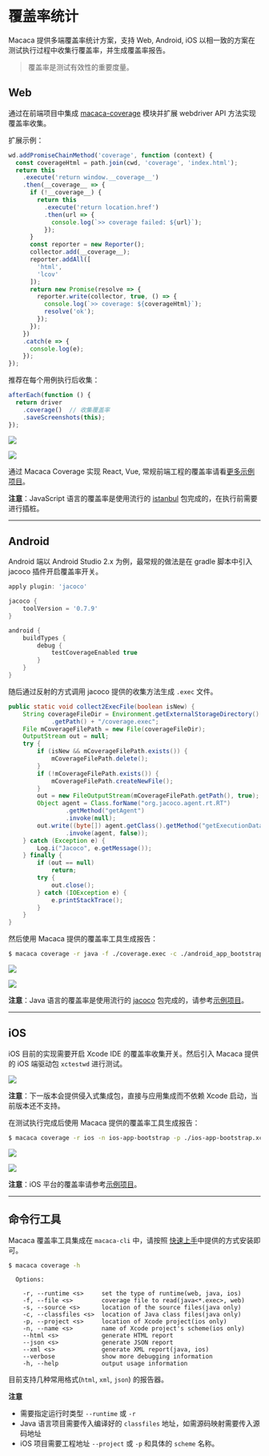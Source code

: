 # 覆盖率统计

Macaca 提供多端覆盖率统计方案，支持 Web, Android, iOS 以相一致的方案在测试执行过程中收集行覆盖率，并生成覆盖率报告。

> 覆盖率是测试有效性的重要度量。

## Web

通过在前端项目中集成 [macaca-coverage](//github.com/macacajs/macaca-coverage) 模块并扩展 webdriver API 方法实现覆盖率收集。

扩展示例：

```javascript
wd.addPromiseChainMethod('coverage', function (context) {
  const coverageHtml = path.join(cwd, 'coverage', 'index.html');
  return this
    .execute('return window.__coverage__')
    .then(__coverage__ => {
      if (!__coverage__) {
        return this
          .execute('return location.href')
          .then(url => {
            console.log(`>> coverage failed: ${url}`);
          });
      }
      const reporter = new Reporter();
      collector.add(__coverage__);
      reporter.addAll([
        'html',
        'lcov'
      ]);
      return new Promise(resolve => {
        reporter.write(collector, true, () => {
          console.log(`>> coverage: ${coverageHtml}`);
          resolve('ok');
        });
      });
    })
    .catch(e => {
      console.log(e);
    });
});
```

推荐在每个用例执行后收集：

```javascript
afterEach(function () {
  return driver
    .coverage()  // 收集覆盖率
    .saveScreenshots(this);
});
```

![](https://wx3.sinaimg.cn/large/6d308bd9gy1forkepibstj21kw0r6gta.jpg)

![](https://wx3.sinaimg.cn/large/6d308bd9gy1forl1pd99pj211x0rtgrt.jpg)

通过 Macaca Coverage 实现 React, Vue, 常规前端工程的覆盖率请看[更多示例项目](//github.com/macacajs/awesome-macaca#coverage)。

**注意**：JavaScript 语言的覆盖率是使用流行的 [istanbul](//github.com/gotwarlost/istanbul) 包完成的，在执行前需要进行插桩。

---

## Android

Android 端以 Android Studio 2.x 为例，最常规的做法是在 gradle 脚本中引入 jacoco 插件开启覆盖率开关。

```gradle
apply plugin: 'jacoco'

jacoco {
    toolVersion = '0.7.9'
}

android {
    buildTypes {
        debug {
            testCoverageEnabled true
        }
    }
}
```

随后通过反射的方式调用 jacoco 提供的收集方法生成 `.exec` 文件。

```java
public static void collect2ExecFile(boolean isNew) {
    String coverageFileDir = Environment.getExternalStorageDirectory()
            .getPath() + "/coverage.exec";
    File mCoverageFilePath = new File(coverageFileDir);
    OutputStream out = null;
    try {
        if (isNew && mCoverageFilePath.exists()) {
            mCoverageFilePath.delete();
        }
        if (!mCoverageFilePath.exists()) {
            mCoverageFilePath.createNewFile();
        }
        out = new FileOutputStream(mCoverageFilePath.getPath(), true);
        Object agent = Class.forName("org.jacoco.agent.rt.RT")
                .getMethod("getAgent")
                .invoke(null);
        out.write((byte[]) agent.getClass().getMethod("getExecutionData", boolean.class)
                .invoke(agent, false));
    } catch (Exception e) {
        Log.i("Jacoco", e.getMessage());
    } finally {
        if (out == null)
            return;
        try {
            out.close();
        } catch (IOException e) {
            e.printStackTrace();
        }
    }
}
```

然后使用 Macaca 提供的覆盖率工具生成报告：

```bash
$ macaca coverage -r java -f ./coverage.exec -c ./android_app_bootstrap/build/intermediates/classes/debug -s ./android_app_bootstrap/src/main/java --html ./reporter
```
![](https://wx3.sinaimg.cn/large/6d308bd9gy1forl1qm602j21kw0sn15x.jpg)

![](https://wx3.sinaimg.cn/large/6d308bd9gy1forl1qxn7ij21kw16zkam.jpg)

**注意**：Java 语言的覆盖率是使用流行的 [jacoco](//github.com/jacoco/jacoco) 包完成的，请参考[示例项目](//github.com/macacajs/awesome-macaca#coverage)。

---

## iOS

iOS 目前的实现需要开启 Xcode IDE 的覆盖率收集开关。然后引入 Macaca 提供的 iOS 端驱动包 `xctestwd` 进行测试。

![](https://wx2.sinaimg.cn/large/6d308bd9gy1forlbdrx66j20ow0e0q55.jpg)

**注意**：下一版本会提供侵入式集成包，直接与应用集成而不依赖 Xcode
启动，当前版本还不支持。

在测试执行完成后使用 Macaca 提供的覆盖率工具生成报告：

```bash
$ macaca coverage -r ios -n ios-app-bootstrap -p ./ios-app-bootstrap.xcodeproj --html ./reporter
```
![](https://wx3.sinaimg.cn/large/6d308bd9gy1forlgyhm6tj21030ok78y.jpg)

![](https://wx3.sinaimg.cn/large/6d308bd9gy1forlgyonr0j21030ok79b.jpg)

**注意**：iOS 平台的覆盖率请参考[示例项目](//github.com/macacajs/awesome-macaca#coverage)。

---

## 命令行工具

Macaca 覆盖率工具集成在 `macaca-cli` 中，请按照 [快速上手](./quick-start)中提供的方式安装即可。

```bash
$ macaca coverage -h
```

```
  Options:

    -r, --runtime <s>     set the type of runtime(web, java, ios)
    -f, --file <s>        coverage file to read(java<*.exec>, web)
    -s, --source <s>      location of the source files(java only)
    -c, --classfiles <s>  location of Java class files(java only)
    -p, --project <s>     location of Xcode project(ios only)
    -n, --name <s>        name of Xcode project's scheme(ios only)
    --html <s>            generate HTML report
    --json <s>            generate JSON report
    --xml <s>             generate XML report(java, ios)
    --verbose             show more debugging information
    -h, --help            output usage information
```

目前支持几种常用格式(`html`, `xml`, `json`) 的报告器。

**注意**

- 需要指定运行时类型 `--runtime` 或 `-r`
- Java 语言项目需要传入编译好的 `classfiles` 地址，如需源码映射需要传入源码地址
- iOS 项目需要工程地址 `--project` 或 `-p` 和具体的 `scheme` 名称。
